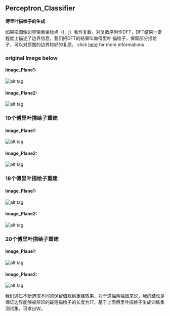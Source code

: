 ## Perceptron_Classifier

**傅里叶描绘子的生成**

如果把图像边界像素坐标点（i，j）看作复数，对复数序列作DFT，DFT结果一定程度上描述了边界信息，我们把DFT的结果叫做傅里叶
描绘子，保留部分描绘子，可以对原图的边界较好的复原。
click [here](https://github.com/timlentse/Perceptron_Classifier/blob/master/pdf.pdf) for more informations
### original Image below

#### Image_Plane1:
![alt tag](https://raw.githubusercontent.com/timlentse/Perceptron_Classifier/master/50descriptor%20plane1.png)

#### Image_Plane2: 

![alt tag](https://raw.githubusercontent.com/timlentse/Perceptron_Classifier/master/50descriptor%20plane2.png)

### 10个傅里叶描绘子重建

#### Image_Plane1: 

![alt tag](https://raw.githubusercontent.com/timlentse/Perceptron_Classifier/master/10descriptor%20plane1.png)

#### Image_Plane2: 

![alt tag](https://raw.githubusercontent.com/timlentse/Perceptron_Classifier/master/10descriptor%20plane2.png)

### 18个傅里叶描绘子重建

#### Image_Plane1: 

![alt tag](https://raw.githubusercontent.com/timlentse/Perceptron_Classifier/master/18descriptor%20plane1.png)

#### Image_Plane2: 

![alt tag](https://raw.githubusercontent.com/timlentse/Perceptron_Classifier/master/18descriptor%20plane2.png)

### 20个傅里叶描绘子重建

#### Image_Plane1: 

![alt tag](https://raw.githubusercontent.com/timlentse/Perceptron_Classifier/master/20descriptor%20plane1.png)

#### Image_Plane2: 

![alt tag](https://raw.githubusercontent.com/timlentse/Perceptron_Classifier/master/20descriptor%20plane2.png)

我们通过不断选取不同的保留值观察重建效果，对于这幅两幅图来说，我的结论是保证边界能够被辨识的最短描绘子的长度为17。基于上面傅里叶描绘子生成训练集测试集，可求出W。
